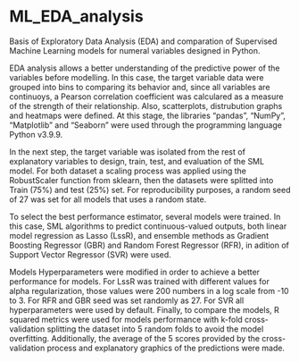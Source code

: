 # ML_EDA_analysis
Basis of Exploratory Data Analysis (EDA) and comparation of Supervised Machine Learning models for numeral variables designed in Python.

EDA analysis allows a better understanding of the predictive power of the variables before modelling. In this case, the target variable data were grouped into bins to comparing its behavior and, since all variables are continuoys, a Pearson correlation coefficient was calculared as a measure of the strength of their relationship. Also, scatterplots, distrubution graphs and heatmaps were defined. At this stage, the libraries “pandas”, “NumPy”, “Matplotlib” and “Seaborn” were used through the programming language Python v3.9.9. 

In the next step, the target variable was isolated from the rest of explanatory variables to design, train, test, and evaluation of the SML model. For both dataset a scaling process was applied using the RobustScaler function from sklearn, then the datasets were splitted into Train (75%) and test (25%) set.  For reproducibility purposes, a random seed of 27 was set for all models that uses a random state.

To select the best performance estimator, several models were trained. In this case, SML algorithms to predict continuous-valued outputs, both linear model regression as Lasso (LssR), and ensemble methods as Gradient Boosting Regressor (GBR) and Random Forest Regressor (RFR), in adition of Support Vector Regressor (SVR) were used.

Models Hyperparameters were modified in order to achieve a better performance for models. For LssR was trained with different values for alpha regularization, those values were 200 numbers in a log scale from -10 to 3. For RFR and GBR seed was set randomly as 27. For SVR all hyperparameters were used by default. Finally, to compare the models, R squared metrics were used for models performance with k-fold cross-validation splitting the dataset into 5 random folds to avoid the model overfitting. Additionally, the average of the 5 scores provided by the cross-validation process and explanatory graphics of the predictions were made.


